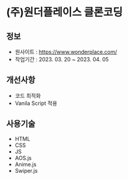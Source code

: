 # (주)원더플레이스 클론코딩

## 정보

- 원사이트 : https://www.wonderplace.com/
- 작업기간 : 2023. 03. 20 ~ 2023. 04. 05

## 개선사항

- 코드 최적화
- Vanila Script 적용

## 사용기술

- HTML
- CSS
- JS
- AOS.js
- Anime.js
- Swiper.js
